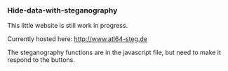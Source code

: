 ### Hide-data-with-steganography

This little website is still work in progress.

Currently hosted here: http://www.atl64-steg.de

The steganography functions are in the javascript file, but need to make it respond to the buttons.



